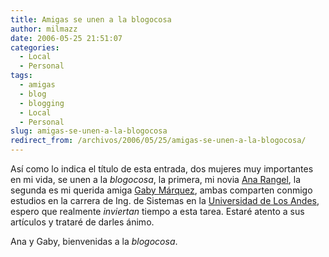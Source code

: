 ```yaml
---
title: Amigas se unen a la blogocosa
author: milmazz
date: 2006-05-25 21:51:07
categories:
  - Local
  - Personal
tags:
  - amigas
  - blog
  - blogging
  - Local
  - Personal
slug: amigas-se-unen-a-la-blogocosa
redirect_from: /archivos/2006/05/25/amigas-se-unen-a-la-blogocosa/
---
```


Así como lo indica el título de esta entrada, dos mujeres muy importantes en mi vida, se unen a la _blogocosa_, la primera, mi novia [Ana Rangel](http://an1ta.wordpress.com/), la segunda es mi querida amiga [Gaby Márquez](http://gabym.wordpress.com/), ambas comparten conmigo estudios en la carrera de Ing. de Sistemas en la [Universidad de Los Andes](http://www.ula.ve), espero que realmente _inviertan_ tiempo a esta tarea. Estaré atento a sus artículos y trataré de darles ánimo.

Ana y Gaby, bienvenidas a la _blogocosa_.
